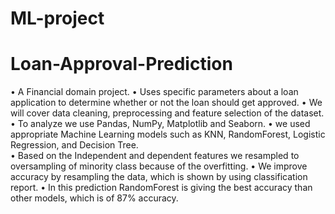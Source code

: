# ML-project
# Loan-Approval-Prediction
•	A Financial domain project.
•	Uses specific parameters about a loan application to determine whether or not the loan should get approved.
•	We will cover data cleaning, preprocessing and feature selection of the dataset.
•	To analyze we use Pandas, NumPy, Matplotlib and Seaborn.
•	we used appropriate Machine Learning models such as KNN, RandomForest, Logistic Regression, and Decision Tree.   
•	Based on the Independent and dependent features we resampled to oversampling of minority class because of the overfitting. 
•	We improve accuracy by resampling the data, which is shown by using classification report.
•	In this prediction RandomForest is giving the best accuracy than other models, which is of 87% accuracy.
